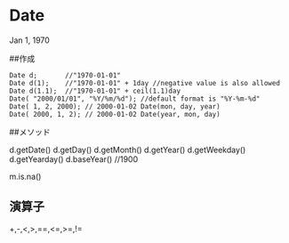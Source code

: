 # Date

Jan 1, 1970

##作成

```
Date d;       //"1970-01-01"
Date d(1);    //"1970-01-01" + 1day //negative value is also allowed
Date d(1.1);  //"1970-01-01" + ceil(1.1)day 
Date( "2000/01/01", "%Y/%m/%d"); //default format is "%Y-%m-%d"
Date( 1, 2, 2000); // 2000-01-02 Date(mon, day, year)
Date( 2000, 1, 2); // 2000-01-02 Date(year, mon, day)

```

##メソッド

d.getDate()
d.getDay()
d.getMonth()
d.getYear()
d.getWeekday()
d.getYearday()
d.baseYear() //1900

m.is.na()

## 演算子
+,-,<,>,==,<=,>=,!=

